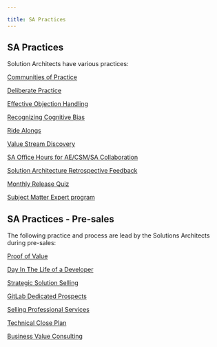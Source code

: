 ```yaml
---

title: SA Practices
---
```



## SA Practices

Solution Architects have various practices:

[Communities of Practice](/handbook/customer-success/solutions-architects/sa-practices/communities-of-practice/)

[Deliberate Practice](/handbook/customer-success/solutions-architects/sa-practices/deliberate-practice/)

[Effective Objection Handling](/handbook/customer-success/solutions-architects/sa-practices/effective-objection-handling-practice/)

[Recognizing Cognitive Bias](/handbook/customer-success/solutions-architects/sa-practices/recognizing-cognitive-bias/)

[Ride Alongs](/handbook/customer-success/solutions-architects/sa-practices/ride-alongs/)

[Value Stream Discovery](/handbook/customer-success/solutions-architects/sa-practices/value-stream-discovery/)

[SA Office Hours for AE/CSM/SA Collaboration](/handbook/customer-success/solutions-architects/sa-practices/sa-office-hours/)

[Solution Architecture Retrospective Feedback](/handbook/customer-success/solutions-architects/sa-practices/sa-retrospective-feedback/)

[Monthly Release Quiz](/handbook/customer-success/solutions-architects/sa-practices/monthly-release-quiz)

[Subject Matter Expert program](/handbook/customer-success/solutions-architects/sa-practices/subject-matter-experts)

## SA Practices - Pre-sales

The following practice and process are lead by the Solutions Architects during pre-sales:

[Proof of Value](/handbook/customer-success/solutions-architects/tools-and-resources/pov/)

[Day In The Life of a Developer](/handbook/customer-success/solutions-architects/sa-practices/day-in-the-life/)

[Strategic Solution Selling](/handbook/customer-success/solutions-architects/sa-practices/strategic-solution-selling/)

[GitLab Dedicated Prospects](/handbook/customer-success/solutions-architects/sa-practices/gitlab-dedicated-prospects/)

[Selling Professional Services](/handbook/customer-success/solutions-architects/sa-practices/selling-professional-services)

[Technical Close Plan](/handbook/customer-success/solutions-architects/sa-practices/technical-close-plan/)

[Business Value Consulting](/handbook/customer-success/solutions-architects/sa-practices/business-value-consulting/)
